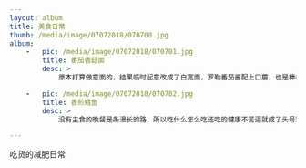 ```yaml
---
layout: album
title: 美食日常
thumb: /media/image/07072018/070700.jpg
album:
    -   pic: /media/image/07072018/070701.jpg
        title: 番茄香菇面
        desc: >
            原本打算做意面的，结果临时起意改成了白宽面，罗勒番茄酱配上口蘑，也是棒棒哒。emmm～海带汤有点咸，成长的道路还很长呀，哈哈哈～

    -   pic: /media/image/07072018/070702.jpg
        title: 香煎鳕鱼
        desc: >
            没有主食的晚餐是条漫长的路，所以吃什么怎么吃还吃的健康不苦逼就成了头号难题。今天尝试了少盐少油的鳕鱼料理，丁点的油和丁点的盐，鲜香的鳕鱼宝宝，最后撒上一点点日本带回来的七味粉和罗勒碎，还没吃就口水成河啦，哈哈～ ps: 旁边的榨菜，是的，盐又少了[捂脸]

---
```


吃货的减肥日常
